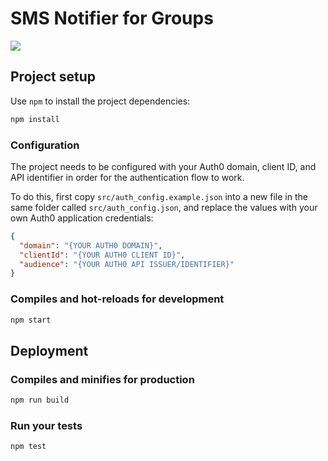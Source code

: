 # SMS Notifier for Groups

![](https://github.com/faulke/group-text/workflows/Node%20CI/badge.svg)

## Project setup

Use `npm` to install the project dependencies:

```bash
npm install
```

### Configuration

The project needs to be configured with your Auth0 domain, client ID, and API identifier in order for the authentication flow to work.

To do this, first copy `src/auth_config.example.json` into a new file in the same folder called `src/auth_config.json`, and replace the values with your own Auth0 application credentials:

```json
{
  "domain": "{YOUR AUTH0 DOMAIN}",
  "clientId": "{YOUR AUTH0 CLIENT ID}",
  "audience": "{YOUR AUTH0 API ISSUER/IDENTIFIER}"
}
```

### Compiles and hot-reloads for development

```bash
npm start
```

## Deployment

### Compiles and minifies for production

```bash
npm run build
```

### Run your tests

```bash
npm test
```
